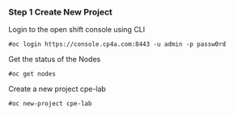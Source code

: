 ### Step 1 Create New Project
Login to the open shift console using CLI<br/>
```
#oc login https://console.cp4a.com:8443 -u admin -p passw0rd
```
Get the status of the Nodes
```
#oc get nodes
```
Create a new project cpe-lab
```
#oc new-project cpe-lab
```
